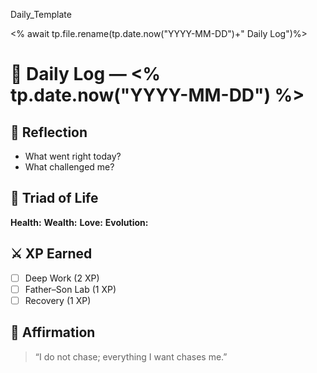Daily_Template

<% await tp.file.rename(tp.date.now("YYYY-MM-DD")+" Daily Log")%>
# 🌅 Daily Log — <% tp.date.now("YYYY-MM-DD") %>

## 💭 Reflection
- What went right today?
- What challenged me?

## 🎯 Triad of Life
**Health:**
**Wealth:**
**Love:**
**Evolution:**

## ⚔️ XP Earned
- [ ] Deep Work (2 XP)
- [ ] Father–Son Lab (1 XP)
- [ ] Recovery (1 XP)

## 🧠 Affirmation
> “I do not chase; everything I want chases me.”
